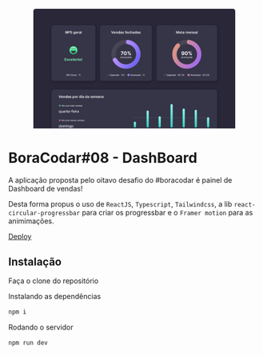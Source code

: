 <p align="center">
    <img alt="Projeto" src="./public/CapaGit.png" width="80%">
</p>


# BoraCodar#08 - DashBoard
A aplicação proposta pelo oitavo desafio do #boracodar é painel de Dashboard de vendas! <br>

Desta forma propus o uso de `ReactJS`, `Typescript`, `Tailwindcss`, a lib `react-circular-progressbar` para criar os progressbar e o `Framer motion` para as animimações.

[Deploy](https://rs-boracodar-dashboard.vercel.app/)

## Instalação
Faça o clone do repositório

Instalando as dependências
```bash
npm i
```

Rodando o servidor
```bash
npm run dev
```